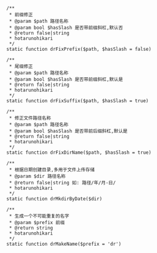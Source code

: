
    /**
     * 前缀修正
     * @param $path 路径名称
     * @param bool $hasSlash 是否带前缀斜杠,默认否
     * @return false|string
     * hotarunohikari
     */
    static function drFixPrefix($path, $hasSlash = false)

    /**
     * 尾缀修正
     * @param $path 路径名称
     * @param bool $hasSlash 是否带前缀斜杠,默认是
     * @return false|string
     * hotarunohikari
     */
    static function drFixSuffix($path, $hasSlash = true)
    
    /**
     * 修正文件路径名称
     * @param $path 路径名称
     * @param bool $hasSlash 是否带前后缀斜杠,默认是
     * @return false|string
     * hotarunohikari
     */
    static function drFixDirName($path, $hasSlash = true)

    /**
     * 根据日期创建目录,多用于文件上传存储
     * @param $dir 路径名称
     * @return false|string 如: 路径/年/月-日/
     * hotarunohikari
     */
    static function drMkdirByDate($dir) 

    /**
     * 生成一个不可能重复的名字
     * @param $prefix 前缀
     * @return string
     * hotarunohikari
     */
    static function drMakeName($prefix = 'dr')
